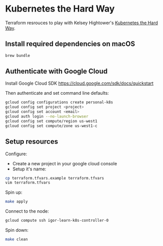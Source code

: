 # Kubernetes the Hard Way

Terraform resrouces to play with Kelsey Hightower's [Kubernetes the Hard Way](https://github.com/kelseyhightower/kubernetes-the-hard-way).

## Install required dependencies on macOS

```sh
brew bundle
```

## Authenticate with Google Cloud

Install Google Cloud SDK https://cloud.google.com/sdk/docs/quickstart

Then authenticate and set command line defaults:
```sh
gcloud config configurations create personal-k8s
gcloud config set project <project>
gcloud config set account <email>
gcloud auth login --no-launch-browser
gcloud config set compute/region us-west1
gcloud config set compute/zone us-west1-c
```


## Setup resources

Configure:
- Create a new project in your google cloud console
- Setup it's name:
```sh
cp terraform.tfvars.example terraform.tfvars
vim terraform.tfvars
```

Spin up:
```sh
make apply
```

Connect to the node:
```sh
gcloud compute ssh igor-learn-k8s-controller-0
```

Spin down:
```sh
make clean
```

